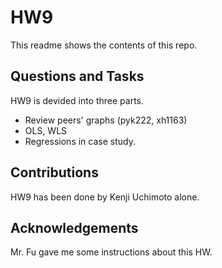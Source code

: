 # HW9
This readme shows the contents of this repo.

## Questions and Tasks
HW9 is devided into three parts. 
- Review peers' graphs (pyk222, xh1163)
- OLS, WLS
- Regressions in case study. 

## Contributions
HW9 has been done by Kenji Uchimoto alone.

## Acknowledgements
Mr. Fu gave me some instructions about this HW.
